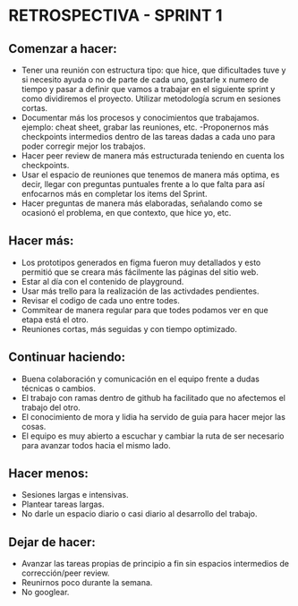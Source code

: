 # RETROSPECTIVA - SPRINT 1  
   
## Comenzar a hacer:
- Tener una reunión con estructura tipo: que hice, que dificultades tuve y si necesito ayuda o no de parte de cada uno, gastarle x numero de tiempo y pasar a definir que vamos a trabajar en el siguiente sprint y como dividiremos el proyecto. Utilizar metodología scrum en sesiones cortas.
- Documentar más los procesos y conocimientos que trabajamos. ejemplo: cheat sheet, grabar las reuniones, etc.
-Proponernos más checkpoints intermedios dentro de las tareas dadas a cada uno para poder corregir mejor los trabajos.
- Hacer peer review de manera más estructurada teniendo en cuenta los checkpoints.
- Usar el espacio de reuniones que tenemos de manera más optima, es decir, llegar con preguntas puntuales frente a lo que falta para así enfocarnos más en completar los items del Sprint. 
- Hacer preguntas de manera más elaboradas, señalando como se ocasionó el problema, en que contexto, que hice yo, etc.

## Hacer más:
- Los prototipos generados en figma fueron muy detallados y esto permitió que se creara más fácilmente las páginas del sitio web.
- Estar al día con el contenido de playground.
- Usar más trello para la realización de las activdades pendientes.
- Revisar el codigo de cada uno entre todes.
- Commitear de manera regular para que todes podamos ver en que etapa está el otro.
- Reuniones cortas, más seguidas y con tiempo optimizado.

## Continuar haciendo:
- Buena colaboración y comunicación en el equipo frente a dudas técnicas o cambios.
- El trabajo con ramas dentro de github ha facilitado que no afectemos el trabajo del otro.
- El conocimiento de mora y lidia ha servido de guia para hacer mejor las cosas.
- El equipo es muy abierto a escuchar y cambiar la ruta de ser necesario para avanzar todos hacia el mismo lado.
 
## Hacer menos:
- Sesiones largas e intensivas.
- Plantear tareas largas.
- No darle un espacio diario o casi diario al desarrollo del trabajo.
 
## Dejar de hacer:
- Avanzar las tareas propias de principio a fin sin espacios intermedios de corrección/peer review.
- Reunirnos poco durante la semana.
- No googlear.

